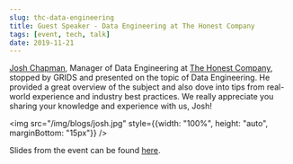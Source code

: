 ```yaml
---
slug: thc-data-engineering
title: Guest Speaker - Data Engineering at The Honest Company
tags: [event, tech, talk]
date: 2019-11-21
---
```


[Josh Chapman](https://www.linkedin.com/in/josh-chapman-96823b2), Manager of Data Engineering at [The Honest Company](https://www.honest.com/), stopped by GRIDS and presented on the topic of Data Engineering. He provided a great overview of the subject and also dove into tips from real-world experience and industry best practices. We really appreciate you sharing your knowledge and experience with us, Josh!

<!-- truncate -->

<img src="/img/blogs/josh.jpg" style={{width: "100%", height: "auto", marginBottom: "15px"}} />

Slides from the event can be found [here](https://docs.google.com/presentation/d/17gskYg1qPRDnwgbwppLzYYuX5Bb3PDyeLGlFz-MCh0U/edit#slide=id.g7909157363_0_5).
